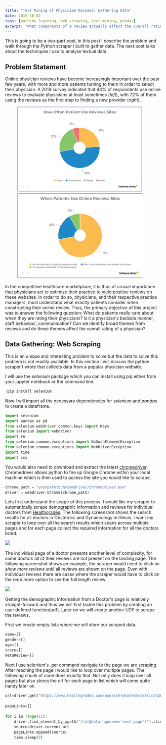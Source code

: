 ```yaml
---
title: "Text Mining of Physician Reviews: Gathering Data"
date: 2019-10-02
tags: [machine learning, web scraping, text mining, pandas]
excerpt: "What components of a review actually affect the overall rating of a physician?"
---
```

This is going to be a two-part post, in this post I describe the problem and walk through the *Python* scraper I built to gather data. The next post talks about the techniques I use to analyse textual data.  

## Problem Statement
Online physician reviews have become increasingly important over the past few years, with more and more patients turning to them in order to select their physician. A 2019 survey indicated that 94% of respondents use online reviews to evaluate physicians at least sometimes (*left*), with 72% of them using the reviews as the first step to finding a new provider (*right*).

<figure class="half">
    <img src="/images/PhyscianReviews/figure1.jpg">
    <img src="/images/PhyscianReviews/figure2.jpg">
</figure>

In the competitive healthcare marketplace, it is thus of crucial importance that physicians act to optimize their practice to yield positive reviews on these websites. In order to do so, physicians, and their respective practice managers, must understand what exactly patients consider when constructing their online review. Thus, the primary objective of this project was to answer the following question: What do patients really care about when they are rating their physicians? Is it a physician's bedside manner, staff behaviour, communication? Can we identify broad themes from reviews and do these themes affect the overall rating of a physician?

## Data Gathering: Web Scraping

This is an unique and interesting problem to solve but the data to solve this problem is not readily available. In this section I will discuss the python scraper I wrote that collects data from a popular physician website.

I will use the *selenium* package which you can install using pip either from your jupyter notebook or the command line.

```python
!pip install selenium
```
Now I will import all the necessary dependencies for *selenium* and *pandas* to create a dataframe.

```python
import selenium
import pandas as pd
from selenium.webdriver.common.keys import Keys
from selenium import webdriver
import re
from selenium.common.exceptions import NoSuchElementException
from selenium.common.exceptions import WebDriverException
import time
import csv
```  
You would also need to download and extract the latest [chromedriver](https://chromedriver.storage.googleapis.com/index.html?path=2.24/). Chromedriver allows python to fire up Google Chrome within your local machine which is then used to access the site you would like to scrape.   

```python
chrome_path = "yourpathtochromedriver/chromedriver.exe"
driver = webdriver.Chrome(chrome_path)
```
Lets first understand the scope of this process. I would like my scraper to automatically scrape demographic information and reviews for individual doctors from [Healthgrades](https://www.healthgrades.com). The following screenshot shows the search results for all doctors in Obstetrics and Gynaecology in Illinois. I want my scraper to loop over all the search results which spans across multiple pages and for each page collect the required information for all the doctors listed.

<img src="{{ site.url }}{{ site.baseurl }}/images/PhyscianReviews/figure3.png">

The individual page of a doctor presents another level of complexity, for some doctors all of their reviews are not present on the landing page. The following screenshot shows an example, the scraper would need to click on *show more reviews* until all reviews are shown on the page. Even with individual reviews there are cases where the scraper would have to click on the *read more* option to see the full length review.  

<img src="{{ site.url }}{{ site.baseurl }}/images/PhyscianReviews/figure4.png">

Getting the demographic information from a Doctor's page is relatively straight-forward and thus we will first tackle this problem by creating an user defined function(udf). Later on we will create another UDF to scrape the reviews.

First we create empty lists where we will store our scraped data.

```Python
name=[]
gender=[]
age=[]
score=[]
metaReview=[]
```
Next I use selenium's *.get* command navigate to the page we are scraping. After reaching the page I would like to loop over multiple pages. The following chunk of code does exactly that. Not only does it loop over all pages but also stores the url for each page in list which will come quite handy later on.

```Python
url=driver.get("https://www.healthgrades.com/usearch?what=Obstetrics%20%26%20Gynecology&entityCode=PS574&searchType=PracticingSpeciality&spec=45&where=NY&pageNum=1&isStandalone=undefined&state=NY&source=Solr&isStateOnly=true")

pageLinks=[]

for i in range(11):
    driver.find_element_by_xpath("//a[@data-hgoname='next page']").click()
    source=driver.current_url
    pageLinks.append(source)
    time.sleep(2)
``` 
